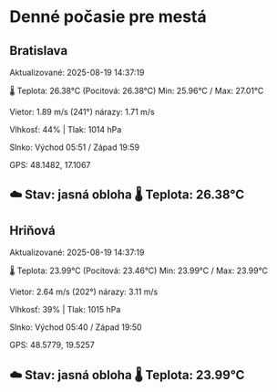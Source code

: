﻿# Denné počasie pre mestá

## Bratislava
Aktualizované: 2025-08-19 14:37:19

🌡️ Teplota: 26.38°C 
(Pocitová: 26.38°C)
Min: 25.96°C / Max: 27.01°C

Vietor: 1.89 m/s    (241°) 
nárazy: 1.71 m/s

Vlhkosť: 44% | Tlak: 1014 hPa

Slnko: Východ 05:51 / Západ 19:59

GPS: 48.1482, 17.1067

☁️ Stav: jasná obloha        🌡️ Teplota: 26.38°C
---

## Hriňová
Aktualizované: 2025-08-19 14:37:19

🌡️ Teplota: 23.99°C 
(Pocitová: 23.46°C)
Min: 23.99°C / Max: 23.99°C

Vietor: 2.64 m/s (202°)
nárazy: 3.11 m/s

Vlhkosť: 39% | Tlak: 1015 hPa

Slnko: Východ 05:40 / Západ 19:50

GPS: 48.5779, 19.5257

☁️ Stav: jasná obloha        🌡️ Teplota: 23.99°C
---
